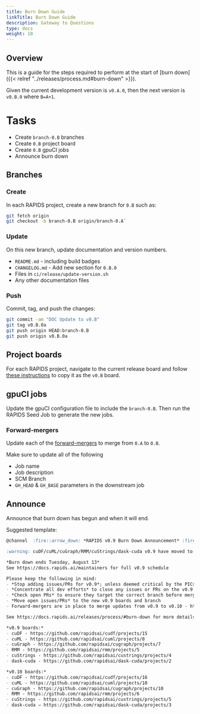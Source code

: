 ```yaml
---
title: Burn Down Guide
linkTitle: Burn Down Guide
description: Gateway to Questions
type: docs
weight: 10
---
```


## Overview

This is a guide for the steps required to perform at the start of [burn down]({{< relref "../releases/process.md#burn-down" >}}).

Given the current development version is `v0.A.0`, then the next version is `v0.B.0` where `B=A+1`.

# Tasks

* Create `branch-0.B` branches
* Create `0.B` project board
* Create `0.B` gpuCI jobs
* Announce burn down

## Branches

### Create
In each RAPIDS project, create a new branch for `0.B` such as:

```bash
git fetch origin
git checkout -b branch-0.B origin/branch-0.A`
```

### Update

On this new branch, update documentation and version numbers.

* `README.md` - including build badges
* `CHANGELOG.md` - Add new section for `0.B.0`
* Files in `ci/release/update-version.sh`
* Any other documentation files

### Push

Commit, tag, and push the changes:

```bash
git commit -am "DOC Update to v0.B"
git tag v0.B.0a
git push origin HEAD:branch-0.B
git push origin v0.B.0a
```

## Project boards

For each RAPIDS project, navigate to the current release board and follow [these instructions](https://help.github.com/en/articles/copying-a-project-board) to copy it as the `v0.B` board.

## gpuCI jobs

Update the gpuCI configuration file to include the `branch-0.B`. Then run the RAPIDS Seed Job to generate the new jobs.

### Forward-mergers

Update each of the [forward-mergers](https://gpuci.gpuopenanalytics.com/view/gpuCI%20-%20forward-mergers/) to merge from `0.A` to `0.B`.

Make sure to update all of the following
* Job name
* Job description
* SCM Branch
* `GH_HEAD` & `GH_BASE` parameters in the downstream job

## Announce

Announce that burn down has begun and when it will end.

Suggested template:

```markdown
@channel  :fire::arrow_down: *RAPIDS v0.9 Burn Down Announcement* :fire::arrow_down:

:warning: cuDF/cuML/cuGraph/RMM/cuStrings/dask-cuda v0.9 have moved to the burn down stage - `branch-0.10` is available but *not the default branch yet*

*Burn down ends Tuesday, August 13*
See https://docs.rapids.ai/maintainers for full v0.9 schedule

Please keep the following in mind:
- *Stop adding issues/PRs for v0.9*; unless deemed critical by the PICs
- *Concentrate all dev efforts* to close any issues or PRs on the v0.9 boards
- *Check open PRs* to ensure they target the correct branch before merging
- *Move open issues/PRs* to the new v0.9 boards and branch
- Forward-mergers are in place to merge updates from v0.9 to v0.10 - https://gpuci.gpuopenanalytics.com/view/gpuCI%20-%20forward-mergers/

See https://docs.rapids.ai/releases/process/#burn-down for more details on the burn down and development process.

*v0.9 boards:*
- cuDF - https://github.com/rapidsai/cudf/projects/15
- cuML - https://github.com/rapidsai/cuml/projects/8
- cuGraph - https://github.com/rapidsai/cugraph/projects/7
- RMM - https://github.com/rapidsai/rmm/projects/5
- cuStrings - https://github.com/rapidsai/custrings/projects/4
- dask-cuda - https://github.com/rapidsai/dask-cuda/projects/2

*v0.10 boards:*
- cuDF - https://github.com/rapidsai/cudf/projects/16
- cuML - https://github.com/rapidsai/cuml/projects/10
- cuGraph - https://github.com/rapidsai/cugraph/projects/10
- RMM - https://github.com/rapidsai/rmm/projects/6
- cuStrings - https://github.com/rapidsai/custrings/projects/5
- dask-cuda – https://github.com/rapidsai/dask-cuda/projects/3
```
